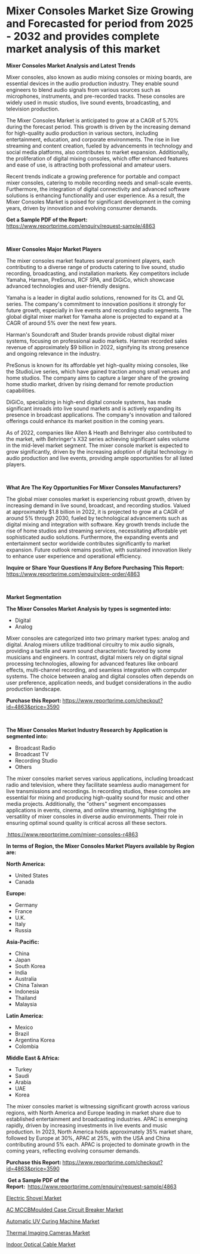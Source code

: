 <p><h1>Mixer Consoles Market Size Growing and Forecasted for period from 2025 - 2032 and provides complete market analysis of this market</h1></p><p><strong>Mixer Consoles Market Analysis and Latest Trends</strong></p>
<p><p>Mixer consoles, also known as audio mixing consoles or mixing boards, are essential devices in the audio production industry. They enable sound engineers to blend audio signals from various sources such as microphones, instruments, and pre-recorded tracks. These consoles are widely used in music studios, live sound events, broadcasting, and television production.</p><p>The Mixer Consoles Market is anticipated to grow at a CAGR of 5.70% during the forecast period. This growth is driven by the increasing demand for high-quality audio production in various sectors, including entertainment, education, and corporate environments. The rise in live streaming and content creation, fueled by advancements in technology and social media platforms, also contributes to market expansion. Additionally, the proliferation of digital mixing consoles, which offer enhanced features and ease of use, is attracting both professional and amateur users.</p><p>Recent trends indicate a growing preference for portable and compact mixer consoles, catering to mobile recording needs and small-scale events. Furthermore, the integration of digital connectivity and advanced software solutions is enhancing functionality and user experience. As a result, the Mixer Consoles Market is poised for significant development in the coming years, driven by innovation and evolving consumer demands.</p></p>
<p><strong>Get a Sample PDF of the Report:&nbsp;</strong> <a href="https://www.reportprime.com/enquiry/request-sample/4863?utm_campaign=99&utm_medium=2&utm_source=Github&utm_content=ia&utm_term=19032025&utm_id=mixer-consoles">https://www.reportprime.com/enquiry/request-sample/4863</a></p>
<p>&nbsp;</p>
<p><strong>Mixer Consoles Major Market Players</strong></p>
<p><p>The mixer consoles market features several prominent players, each contributing to a diverse range of products catering to live sound, studio recording, broadcasting, and installation markets. Key competitors include Yamaha, Harman, PreSonus, RCF SPA, and DiGiCo, which showcase advanced technologies and user-friendly designs.</p><p>Yamaha is a leader in digital audio solutions, renowned for its CL and QL series. The company's commitment to innovation positions it strongly for future growth, especially in live events and recording studio segments. The global digital mixer market for Yamaha alone is projected to expand at a CAGR of around 5% over the next few years. </p><p>Harman's Soundcraft and Studer brands provide robust digital mixer systems, focusing on professional audio markets. Harman recorded sales revenue of approximately $9 billion in 2022, signifying its strong presence and ongoing relevance in the industry. </p><p>PreSonus is known for its affordable yet high-quality mixing consoles, like the StudioLive series, which have gained traction among small venues and home studios. The company aims to capture a larger share of the growing home studio market, driven by rising demand for remote production capabilities.</p><p>DiGiCo, specializing in high-end digital console systems, has made significant inroads into live sound markets and is actively expanding its presence in broadcast applications. The company's innovation and tailored offerings could enhance its market position in the coming years.</p><p>As of 2022, companies like Allen & Heath and Behringer also contributed to the market, with Behringer's X32 series achieving significant sales volume in the mid-level market segment. The mixer console market is expected to grow significantly, driven by the increasing adoption of digital technology in audio production and live events, providing ample opportunities for all listed players.</p></p>
<p>&nbsp;</p>
<p><strong>What Are The Key Opportunities For Mixer Consoles Manufacturers?</strong></p>
<p><p>The global mixer consoles market is experiencing robust growth, driven by increasing demand in live sound, broadcast, and recording studios. Valued at approximately $1.8 billion in 2022, it is projected to grow at a CAGR of around 5% through 2030, fueled by technological advancements such as digital mixing and integration with software. Key growth trends include the rise of home studios and streaming services, necessitating affordable yet sophisticated audio solutions. Furthermore, the expanding events and entertainment sector worldwide contributes significantly to market expansion. Future outlook remains positive, with sustained innovation likely to enhance user experience and operational efficiency.</p></p>
<p><strong>Inquire or Share Your Questions If Any Before Purchasing This Report:</strong> <a href="https://www.reportprime.com/enquiry/pre-order/4863?utm_campaign=99&utm_medium=2&utm_source=Github&utm_content=ia&utm_term=19032025&utm_id=mixer-consoles">https://www.reportprime.com/enquiry/pre-order/4863</a></p>
<p>&nbsp;</p>
<p><strong>Market Segmentation</strong></p>
<p><strong>The Mixer Consoles Market Analysis by types is segmented into:</strong></p>
<p><ul><li>Digital</li><li>Analog</li></ul></p>
<p><p>Mixer consoles are categorized into two primary market types: analog and digital. Analog mixers utilize traditional circuitry to mix audio signals, providing a tactile and warm sound characteristic favored by some musicians and engineers. In contrast, digital mixers rely on digital signal processing technologies, allowing for advanced features like onboard effects, multi-channel recording, and seamless integration with computer systems. The choice between analog and digital consoles often depends on user preference, application needs, and budget considerations in the audio production landscape.</p></p>
<p><strong>Purchase this Report:&nbsp;</strong><a href="https://www.reportprime.com/checkout?id=4863&price=3590&utm_campaign=99&utm_medium=2&utm_source=Github&utm_content=ia&utm_term=19032025&utm_id=mixer-consoles">https://www.reportprime.com/checkout?id=4863&price=3590</a></p>
<p>&nbsp;</p>
<p><strong>The Mixer Consoles Market Industry Research by Application is segmented into:</strong></p>
<p><ul><li>Broadcast Radio</li><li>Broadcast TV</li><li>Recording Studio</li><li>Others</li></ul></p>
<p><p>The mixer consoles market serves various applications, including broadcast radio and television, where they facilitate seamless audio management for live transmissions and recordings. In recording studios, these consoles are essential for mixing and producing high-quality sound for music and other media projects. Additionally, the "others" segment encompasses applications in events, cinema, and online streaming, highlighting the versatility of mixer consoles in diverse audio environments. Their role in ensuring optimal sound quality is critical across all these sectors.</p></p>
<p><a href="https://www.reportprime.com/mixer-consoles-r4863?utm_campaign=99&utm_medium=2&utm_source=Github&utm_content=ia&utm_term=19032025&utm_id=mixer-consoles">&nbsp;https://www.reportprime.com/mixer-consoles-r4863</a></p>
<p><strong>In terms of Region, the Mixer Consoles Market Players available by Region are:</strong></p>
<p>
    <p> <strong> North America: </strong>
        <ul>
            <li>United States</li>
            <li>Canada</li>
        </ul>
        </p> 
    <p> <strong> Europe: </strong>
        <ul>
            <li>Germany</li>
            <li>France</li>
            <li>U.K.</li>
            <li>Italy</li>
            <li>Russia</li>
        </ul>
        </p> 
    <p> <strong> Asia-Pacific: </strong>
        <ul>
            <li>China</li>
            <li>Japan</li>
            <li>South Korea</li>
            <li>India</li>
            <li>Australia</li>
            <li>China Taiwan</li>
            <li>Indonesia</li>
            <li>Thailand</li>
            <li>Malaysia</li>
        </ul>
        </p> 
    <p> <strong> Latin America: </strong>
        <ul>
            <li>Mexico</li>
            <li>Brazil</li>
            <li>Argentina Korea</li>
            <li>Colombia</li>
        </ul>
        </p> 
    <p> <strong> Middle East & Africa: </strong>
        <ul>
            <li>Turkey</li>
            <li>Saudi</li>
            <li>Arabia</li>
            <li>UAE</li>
            <li>Korea</li>
        </ul>
    </p>
    </p>
<p><p>The mixer consoles market is witnessing significant growth across various regions, with North America and Europe leading in market share due to established entertainment and broadcasting industries. APAC is emerging rapidly, driven by increasing investments in live events and music production. In 2023, North America holds approximately 35% market share, followed by Europe at 30%, APAC at 25%, with the USA and China contributing around 5% each. APAC is projected to dominate growth in the coming years, reflecting evolving consumer demands.</p></p>
<p><strong>Purchase this Report: </strong><a href="https://www.reportprime.com/checkout?id=4863&price=3590&utm_campaign=99&utm_medium=2&utm_source=Github&utm_content=ia&utm_term=19032025&utm_id=mixer-consoles">https://www.reportprime.com/checkout?id=4863&price=3590</a></p>
<p>&nbsp;<strong>Get a Sample PDF of the Report:&nbsp;&nbsp;</strong><a href="https://www.reportprime.com/enquiry/request-sample/4863?utm_campaign=99&utm_medium=2&utm_source=Github&utm_content=ia&utm_term=19032025&utm_id=mixer-consoles">https://www.reportprime.com/enquiry/request-sample/4863</a></p>
<p><strong></strong></p>
<p><p><a href="https://github.com/danitkeavyx7/Market-Research-Report-List-1/blob/main/electric-shovel-market.md?utm_campaign=99&utm_medium=2&utm_source=Github&utm_content=ia&utm_term=19032025&utm_id=mixer-consoles">Electric Shovel Market</a></p><p><a href="https://github.com/eimutelufta/Market-Research-Report-List-1/blob/main/ac-mccbmoulded-case-circuit-breaker-market.md?utm_campaign=99&utm_medium=2&utm_source=Github&utm_content=ia&utm_term=19032025&utm_id=mixer-consoles">AC MCCBMoulded Case Circuit Breaker Market</a></p><p><a href="https://github.com/vespigeakexc/Market-Research-Report-List-1/blob/main/automatic-uv-curing-machine-market.md?utm_campaign=99&utm_medium=2&utm_source=Github&utm_content=ia&utm_term=19032025&utm_id=mixer-consoles">Automatic UV Curing Machine Market</a></p><p><a href="https://github.com/moorsdorak31/Market-Research-Report-List-1/blob/main/thermal-imaging-cameras-market.md?utm_campaign=99&utm_medium=2&utm_source=Github&utm_content=ia&utm_term=19032025&utm_id=mixer-consoles">Thermal Imaging Cameras Market</a></p><p><a href="https://github.com/bartzthateis/Market-Research-Report-List-1/blob/main/indoor-optical-cable-market.md?utm_campaign=99&utm_medium=2&utm_source=Github&utm_content=ia&utm_term=19032025&utm_id=mixer-consoles">Indoor Optical Cable Market</a></p></p>